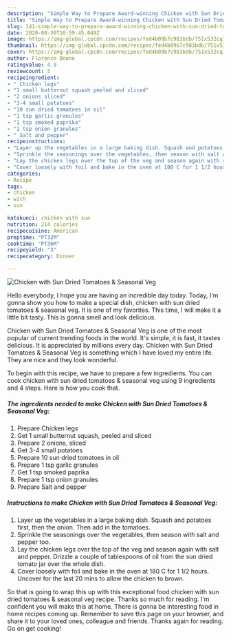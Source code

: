 ```yaml
---
description: "Simple Way to Prepare Award-winning Chicken with Sun Dried Tomatoes &amp;amp; Seasonal Veg"
title: "Simple Way to Prepare Award-winning Chicken with Sun Dried Tomatoes &amp;amp; Seasonal Veg"
slug: 141-simple-way-to-prepare-award-winning-chicken-with-sun-dried-tomatoes-and-amp-seasonal-veg
date: 2020-08-30T10:59:45.049Z
image: https://img-global.cpcdn.com/recipes/fed4b09b7c983bdb/751x532cq70/chicken-with-sun-dried-tomatoes-seasonal-veg-recipe-main-photo.jpg
thumbnail: https://img-global.cpcdn.com/recipes/fed4b09b7c983bdb/751x532cq70/chicken-with-sun-dried-tomatoes-seasonal-veg-recipe-main-photo.jpg
cover: https://img-global.cpcdn.com/recipes/fed4b09b7c983bdb/751x532cq70/chicken-with-sun-dried-tomatoes-seasonal-veg-recipe-main-photo.jpg
author: Florence Boone
ratingvalue: 4.9
reviewcount: 5
recipeingredient:
- " Chicken legs"
- "1 small butternut squash peeled and sliced"
- "2 onions sliced"
- "3-4 small potatoes"
- "10 sun dried tomatoes in oil"
- "1 tsp garlic granules"
- "1 tsp smoked paprika"
- "1 tsp onion granules"
- " Salt and pepper"
recipeinstructions:
- "Layer up the vegetables in a large baking dish. Squash and potatoes first, then the onion. Then add in the tomatoes."
- "Sprinkle the seasonings over the vegetables, then season with salt and pepper too."
- "Lay the chicken legs over the top of the veg and season again with salt and pepper. Drizzle a couple of tablespoons of oil from the sun dried tomato jar over the whole dish."
- "Cover loosely with foil and bake in the oven at 180 C for 1 1/2 hours. Uncover for the last 20 mins to allow the chicken to brown."
categories:
- Recipe
tags:
- chicken
- with
- sun

katakunci: chicken with sun 
nutrition: 214 calories
recipecuisine: American
preptime: "PT32M"
cooktime: "PT36M"
recipeyield: "3"
recipecategory: Dinner

---
```



![Chicken with Sun Dried Tomatoes &amp; Seasonal Veg](https://img-global.cpcdn.com/recipes/fed4b09b7c983bdb/751x532cq70/chicken-with-sun-dried-tomatoes-seasonal-veg-recipe-main-photo.jpg)

Hello everybody, I hope you are having an incredible day today. Today, I'm gonna show you how to make a special dish, chicken with sun dried tomatoes &amp; seasonal veg. It is one of my favorites. This time, I will make it a little bit tasty. This is gonna smell and look delicious.

Chicken with Sun Dried Tomatoes &amp; Seasonal Veg is one of the most popular of current trending foods in the world. It's simple, it is fast, it tastes delicious. It is appreciated by millions every day. Chicken with Sun Dried Tomatoes &amp; Seasonal Veg is something which I have loved my entire life. They are nice and they look wonderful.




To begin with this recipe, we have to prepare a few ingredients. You can cook chicken with sun dried tomatoes &amp; seasonal veg using 9 ingredients and 4 steps. Here is how you cook that.

<!--inarticleads1-->

##### The ingredients needed to make Chicken with Sun Dried Tomatoes &amp; Seasonal Veg:

1. Prepare  Chicken legs
1. Get 1 small butternut squash, peeled and sliced
1. Prepare 2 onions, sliced
1. Get 3-4 small potatoes
1. Prepare 10 sun dried tomatoes in oil
1. Prepare 1 tsp garlic granules
1. Get 1 tsp smoked paprika
1. Prepare 1 tsp onion granules
1. Prepare  Salt and pepper




<!--inarticleads2-->

##### Instructions to make Chicken with Sun Dried Tomatoes &amp; Seasonal Veg:

1. Layer up the vegetables in a large baking dish. Squash and potatoes first, then the onion. Then add in the tomatoes.
1. Sprinkle the seasonings over the vegetables, then season with salt and pepper too.
1. Lay the chicken legs over the top of the veg and season again with salt and pepper. Drizzle a couple of tablespoons of oil from the sun dried tomato jar over the whole dish.
1. Cover loosely with foil and bake in the oven at 180 C for 1 1/2 hours. Uncover for the last 20 mins to allow the chicken to brown.




So that is going to wrap this up with this exceptional food chicken with sun dried tomatoes &amp; seasonal veg recipe. Thanks so much for reading. I'm confident you will make this at home. There is gonna be interesting food in home recipes coming up. Remember to save this page on your browser, and share it to your loved ones, colleague and friends. Thanks again for reading. Go on get cooking!
